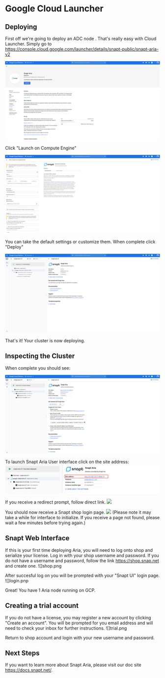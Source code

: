 # Google Cloud Launcher

## Deploying
First off we're going to deploy an ADC node .  That's really easy with Cloud Launcher.  Simply go to https://console.cloud.google.com/launcher/details/snapt-public/snapt-aria-v2

![](./img/landing.png)

Click "Launch on Compute Engine"

![](./img/deploy.png)

You can take the default settings or customize them.  When complete click "Deploy"

![](./img/deploying.png)

That's it!  Your cluster is now deploying.

## Inspecting the Cluster

When complete you should see:

![](./img/deployed.png)

To launch Snapt Aria User interface click on the site address: 
![](./img/site-address.png)

If you receive a redirect prompt, follow direct link. 
![](./redirect.png)

You should now receive a Snapt shop login page.
![](./browse.png)
(Please note it may take a while for interface to initialize. If you receive a page not found, please wait a few minutes before trying again.)

## Snapt Web Interface
If this is your first time deploying Aria, you will need to log onto shop and serialize your license. 
Log in with your shop username and password.
If you do not have a username and password, follow the link https://shop.snap.net and create one.
![]shop.png


After succesful log on you will be prompted with your "Snapt UI" login page.
![]login.pnp


Great! You have 1 Aria node running on GCP.

## Creating a trial account 
If you do not have a license, you may register a new account by clicking "Create an account". You will be prompted for you email address and will need to check your inbox for further instructions.
![]trial.png

Return to shop account and login with your new username and password.


## Next Steps

If you want to learn more about Snapt Aria, please visit our doc site https://docs.snapt.net/.


